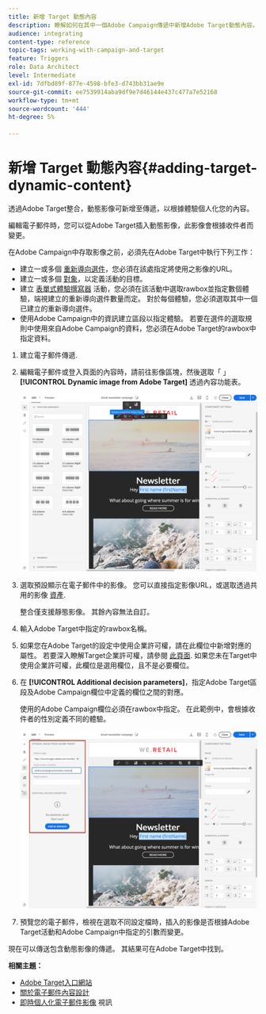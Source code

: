 ```yaml
---
title: 新增 Target 動態內容
description: 瞭解如何在其中一個Adobe Campaign傳遞中新增Adobe Target動態內容。
audience: integrating
content-type: reference
topic-tags: working-with-campaign-and-target
feature: Triggers
role: Data Architect
level: Intermediate
exl-id: 7dfbd89f-877e-4598-bfe3-d743bb31ae9e
source-git-commit: ee7539914aba9df9e7d46144e437c477a7e52168
workflow-type: tm+mt
source-wordcount: '444'
ht-degree: 5%

---
```


# 新增 Target 動態內容{#adding-target-dynamic-content}

透過Adobe Target整合，動態影像可新增至傳遞，以根據體驗個人化您的內容。

編輯電子郵件時，您可以從Adobe Target插入動態影像，此影像會根據收件者而變更。

在Adobe Campaign中存取影像之前，必須先在Adobe Target中執行下列工作：

* 建立一或多個 [重新導向選件](https://experienceleague.adobe.com/docs/target/using/experiences/offers/offer-redirect.html)，您必須在該處指定將使用之影像的URL。
* 建立一或多個 [對象](https://experienceleague.adobe.com/docs/target/using/audiences/create-audiences/audiences.html)，以定義活動的目標。
* 建立 [表單式體驗撰寫器](https://experienceleague.adobe.com/docs/target/using/experiences/form-experience-composer.html) 活動，您必須在該活動中選取rawbox並指定數個體驗，端視建立的重新導向選件數量而定。 對於每個體驗，您必須選取其中一個已建立的重新導向選件。
* 使用Adobe Campaign中的資訊建立區段以指定體驗。 若要在選件的選取規則中使用來自Adobe Campaign的資料，您必須在Adobe Target的rawbox中指定資料。

1. 建立電子郵件傳遞.
1. 編輯電子郵件或登入頁面的內容時，請前往影像區塊，然後選取「 」 **[!UICONTROL Dynamic image from Adobe Target]** 透過內容功能表。

   ![](assets/tar_insert_dynamic_image.png)

1. 選取預設顯示在電子郵件中的影像。 您可以直接指定影像URL，或選取透過共用的影像 [資產](../../integrating/using/working-with-campaign-and-assets-core-service.md).

   整合僅支援靜態影像。 其餘內容無法自訂。

1. 輸入Adobe Target中指定的rawbox名稱。
1. 如果您在Adobe Target的設定中使用企業許可權，請在此欄位中新增對應的屬性。 若要深入瞭解Target企業許可權，請參閱 [此頁面](https://experienceleague.adobe.com/docs/target/using/administer/manage-users/enterprise/properties-overview.html). 如果您未在Target中使用企業許可權，此欄位是選用欄位，且不是必要欄位。
1. 在 **[!UICONTROL Additional decision parameters]**，指定Adobe Target區段及Adobe Campaign欄位中定義的欄位之間的對應。

   使用的Adobe Campaign欄位必須在rawbox中指定。 在此範例中，會根據收件者的性別定義不同的體驗。

   ![](assets/tar_additional_decisionning_parameters.png)

1. 預覽您的電子郵件，檢視在選取不同設定檔時，插入的影像是否根據Adobe Target活動和Adobe Campaign中指定的引數而變更。

現在可以傳送包含動態影像的傳遞。 其結果可在Adobe Target中找到。

**相關主題：**

* [Adobe Target入口網站](https://experienceleague.adobe.com/docs/target/using/integrate/campaign-and-target.html)
* [關於電子郵件內容設計](../../designing/using/designing-content-in-adobe-campaign.md)
* [即時個人化電子郵件影像](https://helpx.adobe.com/tw/marketing-cloud/how-to/email-marketing.html) 視訊
